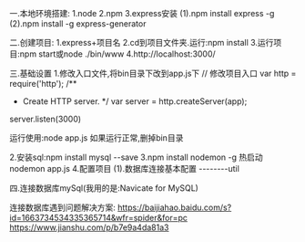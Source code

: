 一.本地环境搭建:
1.node
2.npm
3.express安装
 	(1).npm install express -g
    (2).npm install -g express-generator

二.创建项目:
1.express+项目名
2.cd到项目文件夹.运行:npm install
3.运行项目:npm start或node ./bin/www
4.http://localhost:3000/


三.基础设置
1.修改入口文件,将bin目录下改到app.js下
 // 修改项目入口
var http = require('http');
/**
 * Create HTTP server.
 */
var server = http.createServer(app);

server.listen(3000)

运行使用:node app.js 如果运行正常,删掉bin目录

2.安装sql:npm install mysql --save
3.npm install nodemon -g 热启动
   nodemon app.js
4.配置项目
   (1).数据库连接基本配置 --------util


四.连接数据库mySql(我用的是:Navicate for MySQL)


连接数据库遇到问题解决方案:
https://baijiahao.baidu.com/s?id=1663734534335365714&wfr=spider&for=pc
https://www.jianshu.com/p/b7e9a4da81a3